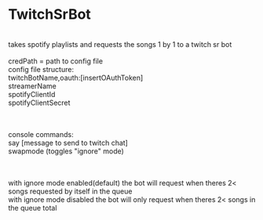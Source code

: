 # TwitchSrBot
<br/>takes spotify playlists and requests the songs 1 by 1 to a twitch sr bot
<br/>
<br/>credPath = path to config file 
<br/>config file structure:
<br/>  twitchBotName,oauth:[insertOAuthToken] 
<br/>  streamerName
<br/>  spotifyClientId
<br/>  spotifyClientSecret
<br/><br/>  
  
<br/>console commands:
<br/>  say [message to send to twitch chat]
<br/>  swapmode (toggles "ignore" mode)
<br/><br/>  
  
<br/>with ignore mode enabled(default) the bot will request when theres 2< songs requested by itself in the queue
<br/>with ignore mode disabled the bot will only request when theres 2< songs in the queue total

